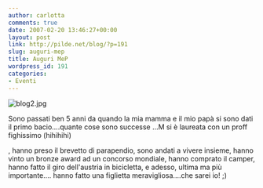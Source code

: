 ```yaml
---
author: carlotta
comments: true
date: 2007-02-20 13:46:27+00:00
layout: post
link: http://pilde.net/blog/?p=191
slug: auguri-mep
title: Auguri MeP
wordpress_id: 191
categories:
- Eventi
---
```


![blog2.jpg](http://pilde.net/blog/wp-content/uploads/2007/02/blog2.jpg)




Sono passati ben 5 anni da quando la mia mamma e il mio papà si sono dati il primo bacio....quante cose sono successe ...M si è laureata con un proff fighissimo (hihihihi)


, hanno preso il brevetto di parapendio, sono andati a vivere insieme, hanno vinto un bronze award ad un concorso mondiale, hanno comprato il camper, hanno fatto il giro dell'austria in bicicletta,  e adesso, ultima ma più importante.... hanno fatto una figlietta meravigliosa....che sarei io! ;)



